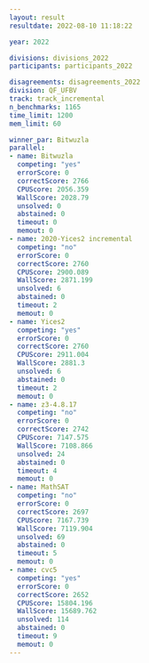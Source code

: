 ```yaml
---
layout: result
resultdate: 2022-08-10 11:18:22

year: 2022

divisions: divisions_2022
participants: participants_2022

disagreements: disagreements_2022
division: QF_UFBV
track: track_incremental
n_benchmarks: 1165
time_limit: 1200
mem_limit: 60

winner_par: Bitwuzla
parallel:
- name: Bitwuzla
  competing: "yes"
  errorScore: 0
  correctScore: 2766
  CPUScore: 2056.359
  WallScore: 2028.79
  unsolved: 0
  abstained: 0
  timeout: 0
  memout: 0
- name: 2020-Yices2 incremental
  competing: "no"
  errorScore: 0
  correctScore: 2760
  CPUScore: 2900.089
  WallScore: 2871.199
  unsolved: 6
  abstained: 0
  timeout: 2
  memout: 0
- name: Yices2
  competing: "yes"
  errorScore: 0
  correctScore: 2760
  CPUScore: 2911.004
  WallScore: 2881.3
  unsolved: 6
  abstained: 0
  timeout: 2
  memout: 0
- name: z3-4.8.17
  competing: "no"
  errorScore: 0
  correctScore: 2742
  CPUScore: 7147.575
  WallScore: 7108.866
  unsolved: 24
  abstained: 0
  timeout: 4
  memout: 0
- name: MathSAT
  competing: "no"
  errorScore: 0
  correctScore: 2697
  CPUScore: 7167.739
  WallScore: 7119.904
  unsolved: 69
  abstained: 0
  timeout: 5
  memout: 0
- name: cvc5
  competing: "yes"
  errorScore: 0
  correctScore: 2652
  CPUScore: 15804.196
  WallScore: 15689.762
  unsolved: 114
  abstained: 0
  timeout: 9
  memout: 0
---
```

